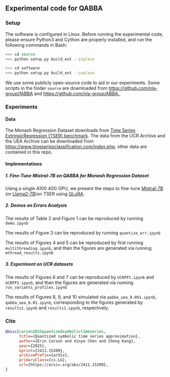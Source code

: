 ## Experimental code for QABBA

### Setup
The software is configured in Linux. Before running the experimental code, please ensure Python3 and Cython are properly installed, and run the following commands in Bash:

```Bash
>>> cd source
>>> python setup.py build_ext --inplace
```

```Bash
>>> cd software
>>> python setup.py build_ext --inplace
```


We use some publicly open-source code to aid in our experiments. Some scripts in the folder `source` are downloaded from https://github.com/nla-group/fABBA and https://github.com/nla-group/ABBA. 



### Experiments

#### Data
The Monash Regression Dataset downloads from [Time Series ExtrinsicRegression (TSER) benchmark](http://tseregression.org/).
The data from the UCR Archive and the UEA Archive can be downloaded from https://www.timeseriesclassification.com/index.php; other data are contained in this repo.


#### Implementations

##### 1. Fine-Tune Mistral-7B on QABBA for Monash Regression Dataset

Using a single A100 40G GPU, we present the steps to fine-tune [Mistral-7B](https://huggingface.co/mistralai/Mistral-7B-v0.1) (or [Llama2-7B](https://huggingface.co/meta-llama/Llama-2-7b-hf))on TSER using [QLoRA](https://github.com/artidoro/qlora). 

##### 2. Demos on Errors Analysis

The results of Table 2 and Figure 1 can be reproduced by running ``demo.ipynb``

The results of Figure 3 can be reproduced by running ``quantize_err.ipynb``

The results of Figures 4 and 5 can be reproduced by first running ``multithreading.ipynb``, and then the figures are generated via running ``mthread_results.ipynb``



##### 3. Experiment on UCR datasets
The results of Figures 6 and 7 can be reproduced by ``UCRPP1.ipynb`` and ``UCRPP2.ipynb``, and then the figures are generated via running ``run_variants_profiles.ipynb``

The results of Figures 8, 9, and 10 simulated via ``qabba_uea_0.001.ipynb``, ``qabba_uea_0.01.ipynb``, corresponding to the figures generated by ``results1.ipynb`` and ``results1.ipynb``, respectively. 

### Cite

```bibtex
@misc{carson2025quantizedsymbolictimeseries,
      title={Quantized symbolic time series approximation}, 
      author={Erin Carson and Xinye Chen and Cheng Kang},
      year={2025},
      eprint={2411.15209},
      archivePrefix={arXiv},
      primaryClass={cs.LG},
      url={https://arxiv.org/abs/2411.15209}, 
}
```
